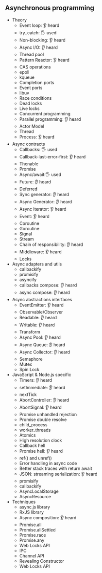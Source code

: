 ## Asynchronous programming

- Theory
  - Event loop: 👂 heard
  - try..catch: 🖐️ used
  - Non-blocking: 👂 heard
  - Async I/O: 👂 heard
  - Thread pool
  - Pattern Reactor: 👂 heard
  - CAS operations
  - epoll
  - kqueue
  - Completion ports
  - Event ports
  - libuv
  - Race conditions
  - Dead locks
  - Live locks
  - Concurrent programming
  - Parallel programming: 👂 heard
  - Actor Model
  - Thread
  - Process: 👂 heard
- Async contracts
  - Callbacks: 🖐️ used
  - Callback-last-error-first: 👂 heard
  - Thenable
  - Promise
  - Async/await:🖐️ used
  - Future: 👂 heard
  - Deferred
  - Sync generator: 👂 heard
  - Async Generator: 👂 heard
  - Async Iterator: 👂 heard
  - Event: 👂 heard
  - Coroutine
  - Goroutine
  - Signal
  - Stream
  - Chain of responsibility: 👂 heard
  - Middleware: 👂 heard
  - Locks
- Async adapters and utils
  - callbackify
  - promisify
  - asyncify
  - callbacks compose: 👂 heard
  - async compose: 👂 heard
- Async abstractions interfaces
  - EventEmitter: 👂 heard
  - Observable/Observer
  - Readable: 👂 heard
  - Writable: 👂 heard
  - Transform
  - Async Pool: 👂 heard
  - Async Queue: 👂 heard
  - Async Collector: 👂 heard
  - Semaphore
  - Mutex
  - Spin Lock
- JavaScript & Node.js specific
  - Timers: 👂 heard
  - setImmediate: 👂 heard
  - nextTick
  - AbortController: 👂 heard
  - AbortSignal: 👂 heard
  - Promise unhandled rejection
  - Promise double resolve
  - child_process
  - worker_threads
  - Atomics
  - High resolution clock
  - Callback hell
  - Promise hell: 👂 heard
  - ref() and unref()
  - Error handling in async code
  - Better stack traces with return await
  - JSON: streaming serialization: 👂 heard
  - promisify
  - callbackify
  - AsyncLocalStorage
  - AsyncResource
- Techniques
  - async.js library
  - RxJS library
  - Async composition: 👂 heard
  - Promise.all
  - Promise.allSettled
  - Promise.race
  - Promise.any
  - Web Locks API
  - IPC
  - Channel API
  - Revealing Constructor
  - Web Locks API